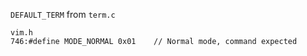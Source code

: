 `DEFAULT_TERM` from `term.c`

```
vim.h
746:#define MODE_NORMAL 0x01    // Normal mode, command expected
```
